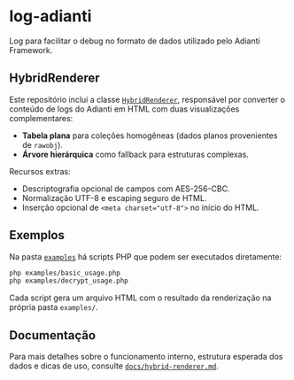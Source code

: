 # log-adianti

Log para facilitar o debug no formato de dados utilizado pelo Adianti Framework.

## HybridRenderer

Este repositório inclui a classe [`HybridRenderer`](src/HybridRenderer.php), responsável por converter o conteúdo de logs do Adianti em HTML com duas visualizações complementares:

- **Tabela plana** para coleções homogêneas (dados planos provenientes de `rawobj`).
- **Árvore hierárquica** como fallback para estruturas complexas.

Recursos extras:

- Descriptografia opcional de campos com AES-256-CBC.
- Normalização UTF-8 e escaping seguro de HTML.
- Inserção opcional de `<meta charset="utf-8">` no início do HTML.

## Exemplos

Na pasta [`examples`](examples) há scripts PHP que podem ser executados diretamente:

```bash
php examples/basic_usage.php
php examples/decrypt_usage.php
```

Cada script gera um arquivo HTML com o resultado da renderização na própria pasta `examples/`.

## Documentação

Para mais detalhes sobre o funcionamento interno, estrutura esperada dos dados e dicas de uso, consulte [`docs/hybrid-renderer.md`](docs/hybrid-renderer.md).
